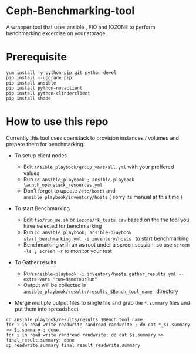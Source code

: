 # Ceph-Benchmarking-tool
A wrapper tool that uses ansible , FIO and IOZONE to perform benchmarking excercise on your storage.

# Prerequisite
```
yum install -y python-pip git python-devel 
pip install --upgrade pip 
pip install ansible 
pip install python-novaclient 
pip install python-clinderclient 
pip install shade
```
# How to use this repo
Currently this tool uses openstack to provision instances / volumes and prepare them for benchmarking.
- To setup client nodes
   - Edit ```ansible_playbook/group_vars/all.yml``` with your preffered values
   - Run ``` cd ansible_playbook ; ansible-playbook launch_openstack_resources.yml ```
   - Don't forgot to update ``/etc/hosts`` and ``ansible_playbook/inventory/hosts`` ( sorry its manual at this time )
   
- To start Benchmarking
   - Edit ``fio/run_me.sh`` or ``iozone/*k_tests.csv`` based on the the tool you have selected for benchmarking
   - Run ``cd ansible_playbook; ansible-playbook start_benchmarking.yml -i inventory/hosts `` to start benchmarking
   - Benchmarking will run as root under a screen session, so use ``screen -ls ; screen -r`` to monitor your test
   
- To Gather results
   - Run `` ansible-playbook -i inventory/hosts gather_results.yml --extra-vars "run=NameYourRun" ``
   - Output will be collected in ``ansible_playbook/results/results_$Bench_tool_name `` directory
   
- Merge multiple output files to single file and grab the ``*.summary`` files and put them into spreadsheet 
```
cd ansible_playbook/results/results_$Bench_tool_name
for i in read write readwrite randread randwrite ; do cat *_$i.summary >> $i.summary ; done 
for i in read write randread randwrite; do cat $i.summary >> final_result.summary; done 
cp readwrite.summary final_result_readwrite.summary
```
